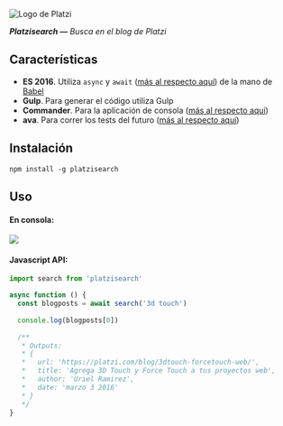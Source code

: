 ![Logo de Platzi](https://static.platzi.com/static/images/logos/platzi@2x.fdf870da3a22.png)

_**Platzisearch —** Busca en el blog de Platzi_

## Características

* **ES 2016**. Utiliza `async` y `await` ([más al respecto aquí](https://jakearchibald.com/2014/es7-async-functions/)) de la mano de [Babel](https://babeljs.io)
* **Gulp**. Para generar el código utiliza Gulp
* **Commander**. Para la aplicación de consola ([más al respecto aquí](https://github.com/tj/commander.js))
* **ava**. Para correr los tests del futuro ([más al respecto aquí](https://github.com/sindresorhus/ava))


## Instalación

`npm install -g platzisearch`

## Uso

#### En consola:
![](https://cldup.com/PvkUR4jZw7.png)

#### Javascript API:
```js
import search from 'platzisearch'

async function () {
  const blogposts = await search('3d touch')
  
  console.log(blogposts[0])
  
  /**
   * Outputs:
   * {
   *   url: 'https://platzi.com/blog/3dtouch-forcetouch-web/',
   *   title: 'Agrega 3D Touch y Force Touch a tus proyectos web',
   *   author: 'Uriel Ramirez',
   *   date: 'marzo 3 2016'
   * }
   */
}
```
